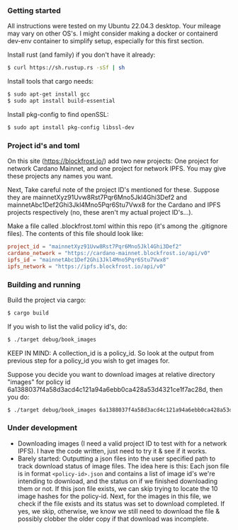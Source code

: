 ### Getting started

All instructions were tested on my Ubuntu 22.04.3 desktop. Your mileage may vary on other OS's. I might consider making a docker or containerd dev-env container to simplify setup, especially for this first section.

Install rust (and family) if you don't have it already:
```bash
$ curl https://sh.rustup.rs -sSf | sh
```

Install tools that cargo needs:
```bash
$ sudo apt-get install gcc
$ sudo apt install build-essential
```
Install pkg-config to find openSSL:
```bash
$ sudo apt install pkg-config libssl-dev
```

### Project id's and toml

On this site (https://blockfrost.io/) add two new projects: One project for network Cardano Mainnet, and one project for network IPFS. You may give these projects any names you want.

Next, Take careful note of the project ID's mentioned for these. Suppose they are mainnetXyz91Uvw8Rst7Pqr6Mno5Jkl4Ghi3Def2 and mainnetAbc1Def2Ghi3Jkl4Mno5Pqr6Stu7Vwx8 for the Cardano and IPFS projects respectively (no, these aren't my actual project ID's...).

Make a file called .blockfrost.toml within this repo (it's among the .gitignore files). The contents of this file should look like:
```toml
project_id = "mainnetXyz91Uvw8Rst7Pqr6Mno5Jkl4Ghi3Def2"
cardano_network = "https://cardano-mainnet.blockfrost.io/api/v0"
ipfs_id = "mainnetAbc1Def2Ghi3Jkl4Mno5Pqr6Stu7Vwx8"
ipfs_network = "https://ipfs.blockfrost.io/api/v0"
```

### Building and running

Build the project via cargo:
```bash
$ cargo build
```

If you wish to list the valid policy id's, do:
```bash
$ ./target debug/book_images
```

KEEP IN MIND: A collection_id is a policy_id. So look at the output from previous step for a policy_id you wish to get images for.

Suppose you decide you want to download images at relative directory "images" for policy id 6a1388037f4a58d3acd4c121a94a6ebb0ca428a53d4321ce1f7ac28d, then you do:
```bash
$ ./target debug/book_images 6a1388037f4a58d3acd4c121a94a6ebb0ca428a53d4321ce1f7ac28d -p images
```

### Under development

- Downloading images (I need a valid project ID to test with for a network IPFS). I have the code written, just need to try it & see if it works.
- Barely started: Outputting a json files into the user specified path to track download status of image files. The idea here is this: Each json file is in format `<policy-id>.json` and contains a list of image id's we're intending to download, and the status on if we finished downloading them or not. If this json file exists, we can skip trying to locate the 10 image hashes for the policy-id. Next, for the images in this file, we check if the file exists and its status was set to download completed. If yes, we skip, otherwise, we know we still need to download the file & possibly clobber the older copy if that download was incomplete.
 